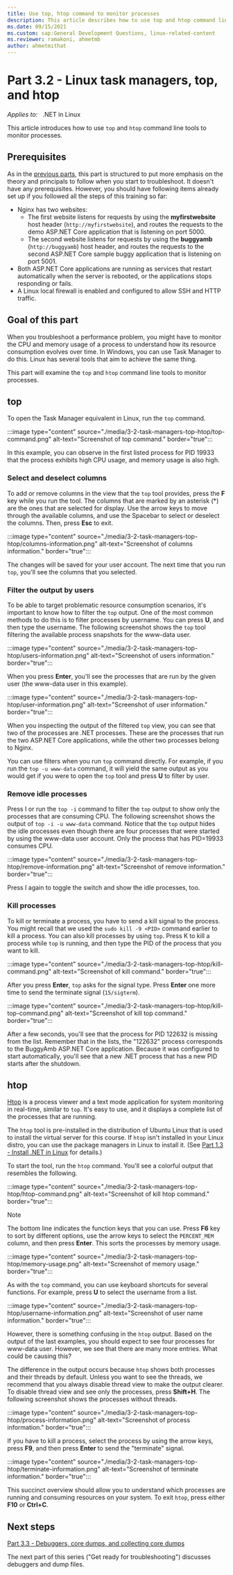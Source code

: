```yaml
---
title: Use top, htop command to monitor processes
description: This article describes how to use top and htop command line tools to monitor processes.
ms.date: 09/15/2021
ms.custom: sap:General Development Questions, linux-related-content
ms.reviewer: ramakoni, ahmetmb
author: ahmetmithat
---
```

# Part 3.2 - Linux task managers, top, and htop

_Applies to:_ &nbsp; .NET in Linux  

This article introduces how to use `top` and `htop` command line tools to monitor processes.

## Prerequisites

As in the [previous parts](2-1-create-configure-aspnet-core-applications.md), this part is structured to put more emphasis on the theory and principals to follow when you start to troubleshoot. It doesn't have any prerequisites. However, you should have following items already set up if you followed all the steps of this training so far:

- Nginx has two websites:
  - The first website listens for requests by using the **myfirstwebsite** host header (`http://myfirstwebsite`), and routes the requests to the demo ASP.NET Core application that is listening on port 5000.
  - The second website listens for requests by using the **buggyamb** (`http://buggyamb`) host header, and routes the requests to the second ASP.NET Core sample buggy application that is listening on port 5001.
- Both ASP.NET Core applications are running as services that restart automatically when the server is rebooted, or the applications stops responding or fails.
- A Linux local firewall is enabled and configured to allow SSH and HTTP traffic.

## Goal of this part

When you troubleshoot a performance problem, you might have to monitor the CPU and memory usage of a process to understand how its resource consumption evolves over time. In Windows, you can use Task Manager to do this. Linux has several tools that aim to achieve the same thing.

This part will examine the `top` and `htop` command line tools to monitor processes.

## top

To open the Task Manager equivalent in Linux, run the `top` command.

:::image type="content" source="./media/3-2-task-managers-top-htop/top-command.png" alt-text="Screenshot of top command." border="true":::

In this example, you can observe in the first listed process for PID 19933 that the process exhibits high CPU usage, and memory usage is also high.

### Select and deselect columns

To add or remove columns in the view that the `top` tool provides, press the **F** key while you run the tool. The columns that are marked by an asterisk (*) are the ones that are selected for display. Use the arrow keys to move through the available columns, and use the Spacebar to select or deselect the columns. Then, press **Esc** to exit.

:::image type="content" source="./media/3-2-task-managers-top-htop/columns-information.png" alt-text="Screenshot of columns information." border="true":::

The changes will be saved for your user account. The next time that you run `top`, you'll see the columns that you selected.

### Filter the output by users

To be able to target problematic resource consumption scenarios, it's important to know how to filter the `top` output. One of the most common methods to do this is to filter processes by username. You can press **U**, and then type the username. The following screenshot shows the `top` tool filtering the available process snapshots for the www-data user.

:::image type="content" source="./media/3-2-task-managers-top-htop/users-information.png" alt-text="Screenshot of users information." border="true":::

When you press **Enter**, you'll see the processes that are run by the given user (the www-data user in this example).

:::image type="content" source="./media/3-2-task-managers-top-htop/user-information.png" alt-text="Screenshot of user information." border="true":::

When you inspecting the output of the filtered `top` view, you can see that two of the processes are .NET processes. These are the processes that run the two ASP.NET Core applications, while the other two processes belong to Nginx.

You can use filters when you run `top` command directly. For example, if you run the `top -u www-data` command, it will yield the same output as you would get if you were to open the `top` tool and press **U** to filter by user.

### Remove idle processes

Press I or run the `top -i` command to filter the `top` output to show only the processes that are consuming CPU. The following screenshot shows the output of `top -i -u www-data` command. Notice that the `top` output hides the idle processes even though there are four processes that were started by using the www-data user account. Only the process that has PID=19933 consumes CPU.

:::image type="content" source="./media/3-2-task-managers-top-htop/remove-information.png" alt-text="Screenshot of remove information." border="true":::

Press I again to toggle the switch and show the idle processes, too.

### Kill processes

To kill or terminate a process, you have to send a kill signal to the process. You might recall that we used the `sudo kill -9 <PID>` command earlier to kill a process. You can also kill processes by using `top`. Press K to kill a process while `top` is running, and then type the PID of the process that you want to kill.

:::image type="content" source="./media/3-2-task-managers-top-htop/kill-command.png" alt-text="Screenshot of kill command." border="true":::

After you press **Enter**, `top` asks for the signal type. Press **Enter** one more time to send the terminate signal (`15/sigterm`).

:::image type="content" source="./media/3-2-task-managers-top-htop/kill-top-command.png" alt-text="Screenshot of kill top command." border="true":::

After a few seconds, you'll see that the process for PID 122632 is missing from the list. Remember that in the lists, the "122632" process corresponds to the BuggyAmb ASP.NET Core application. Because it was configured to start automatically, you'll see that a new .NET process that has a new PID starts after the shutdown.

## htop

[Htop](https://htop.dev/) is a process viewer and a text mode application for system monitoring in real-time, similar to `top`. It's easy to use, and it displays a complete list of the processes that are running.

The `htop` tool is pre-installed in the distribution of Ubuntu Linux that is used to install the virtual server for this course. If `htop` isn't installed in your Linux distro, you can use the package managers in Linux to install it. (See [Part 1.3 - Install .NET in Linux](1-3-install-dotnet-core-linux.md) for details.)

To start the tool, run the `htop` command. You'll see a colorful output that resembles the following.

:::image type="content" source="./media/3-2-task-managers-top-htop/htop-command.png" alt-text="Screenshot of kill htop command." border="true":::

> [!NOTE]
> The bottom line indicates the function keys that you can use. Press **F6** key to sort by different options, use the arrow keys to select the `PERCENT_MEM` column, and then press **Enter**. This sorts the processes by memory usage.

:::image type="content" source="./media/3-2-task-managers-top-htop/memory-usage.png" alt-text="Screenshot of memory usage." border="true":::

As with the `top` command, you can use keyboard shortcuts for several functions. For example, press **U** to select the username from a list.

:::image type="content" source="./media/3-2-task-managers-top-htop/username-information.png" alt-text="Screenshot of user name information." border="true":::

However, there is something confusing in the `htop` output. Based on the output of the last examples, you should expect to see four processes for www-data user. However, we see that there are many more entries. What could be causing this?

The difference in the output occurs because `htop` shows both processes and their threads by default. Unless you want to see the threads, we recommend that you always disable thread view to make the output clearer. To disable thread view and see only the processes, press **Shift+H**. The following screenshot shows the processes without threads.

:::image type="content" source="./media/3-2-task-managers-top-htop/process-information.png" alt-text="Screenshot of process information." border="true":::

If you have to kill a process, select the process by using the arrow keys, press **F9**, and then press **Enter** to send the "terminate" signal.

:::image type="content" source="./media/3-2-task-managers-top-htop/terminate-information.png" alt-text="Screenshot of terminate information." border="true":::

This succinct overview should allow you to understand which processes are running and consuming resources on your system. To exit `htop`, press either **F10** or **Ctrl+C**.

## Next steps

[Part 3.3 - Debuggers, core dumps, and collecting core dumps](3-3-debuggers-collect-core-dumps.md)

The next part of this series ("Get ready for troubleshooting") discusses debuggers and dump files.

